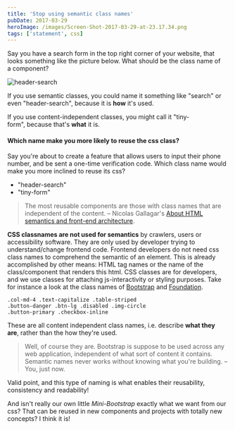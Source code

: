 ```yaml
---
title: 'Stop using semantic class names'
pubDate: 2017-03-29
heroImage: /images/Screen-Shot-2017-03-29-at-23.17.34.png
tags: ['statement', css]
---
```


Say you have a search form in the top right corner of your website, that looks
something like the picture below. What should be the class name of a component?

![header-search](/images/header-search.png)

If you use semantic classes, you could name it something like "search" or even
"header-search", because it is **how** it's used.

If you use content-independent classes, you might call it "tiny-form", because
that's **what** it is.

#### Which name make you more likely to reuse the css class?

Say you're about to create a feature that allows users to input their phone
number, and be sent a one-time verification code. Which class name would make
you more inclined to reuse its css?

- "header-search"
- "tiny-form"

> The most reusable components are those with class names that are independent of the content. – Nicolas Gallagar's [About HTML semantics and front-end architecture](http://nicolasgallagher.com/about-html-semantics-front-end-architecture/).

**CSS classnames are not used for semantics** by crawlers, users or accessibility software.
They are only used by developer trying to understand/change frontend code.
Frontend developers do not need css class names to comprehend the semantic of an element.
This is already accomplished by other means: HTML tag names or the name of the class/component that renders this html.
CSS classes are for developers, and we use classes for attaching js-interactivity or styling purposes.
Take for instance a look at the class names of [Bootstrap](http://getbootstrap.com/) and [Foundation](http://foundation.zurb.com/).

```
.col-md-4 .text-capitalize .table-striped
.button-danger .btn-lg .disabled .img-circle
.button-primary .checkbox-inline
```

These are all content independent class names, i.e. describe **what they are**, rather than the how they're used.

> Well, of course they are. Bootstrap is suppose to be used across any web application,
> independent of what sort of content it contains.
> Semantic names never works without knowing what you're building.
> – You, just now.

Valid point, and this type of naming is what enables their reusability,
consistency and readability!

And isn't really our own little *Mini-Bootstrap*
exactly what we want from our css? That can be reused in new components and
projects with totally new concepts? I think it is!
